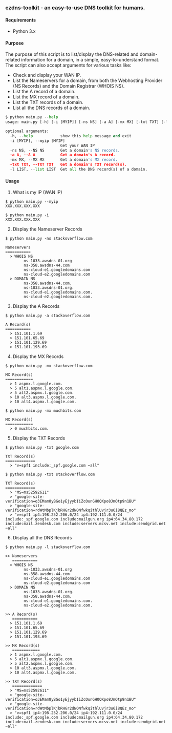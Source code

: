 ### ezdns-toolkit - an easy-to-use DNS toolkit for humans.

#### Requirements

- Python 3.x

#### Purpose

The purpose of this script is to list/display the DNS-related and domain-related information for a domain, in a simple, easy-to-understand format.  
The script can also accept arguments for various tasks like:


- Check and display your WAN IP.
- List the Nameservers for a domain, from both the Webhosting Provider (NS Records) and the Domain Registrar (WHOIS NS).
- List the A record of a domain.
- List the MX record of a domain.
- List the TXT records of a domain.
- List all the DNS records of a domain.

```python
$ python main.py --help
usage: main.py [-h] [-i [MYIP]] [-ns NS] [-a A] [-mx MX] [-txt TXT] [-l LIST]

optional arguments:
  -h, --help            show this help message and exit
  -i [MYIP], --myip [MYIP]
                        Get your WAN IP
  -ns NS, --NS NS       Get a domain's NS records.
  -a A, --A A           Get a domain's A record.
  -mx MX, --MX MX       Get a domain's MX record.
  -txt TXT, --TXT TXT   Get a domain's TXT record(s).
  -l LIST, --list LIST  Get all the DNS record(s) of a domain.
```

#### Usage

1. What is my IP (WAN IP)
```
$ python main.py --myip
XXX.XXX.XXX.XXX

$ python main.py -i
XXX.XXX.XXX.XXX
```

2. Display the Nameserver Records
```
$ python main.py -ns stackoverflow.com

Nameservers
===========
  > WHOIS NS
        ns-1033.awsdns-01.org
        ns-358.awsdns-44.com
        ns-cloud-e1.googledomains.com
        ns-cloud-e2.googledomains.com
  > DOMAIN NS
        ns-358.awsdns-44.com.
        ns-1033.awsdns-01.org.
        ns-cloud-e1.googledomains.com.
        ns-cloud-e2.googledomains.com.
```
  
3. Display the A Records
```
$ python main.py -a stackoverflow.com

A Record(s)
===========
  > 151.101.1.69
  > 151.101.65.69
  > 151.101.129.69
  > 151.101.193.69
```
  
4. Display the MX Records
```
$ python main.py -mx stackoverflow.com

MX Record(s)
============
  > 1 aspmx.l.google.com.
  > 5 alt1.aspmx.l.google.com.
  > 5 alt2.aspmx.l.google.com.
  > 10 alt3.aspmx.l.google.com.
  > 10 alt4.aspmx.l.google.com.
  
$ python main.py -mx muchbits.com

MX Record(s)
============
  > 0 muchbits.com.
```
  
5. Display the TXT Records
```
$ python main.py -txt google.com

TXT Record(s)
=============
  > "v=spf1 include:_spf.google.com ~all"

$ python main.py -txt stackoverflow.com

TXT Record(s)
=============
  > "MS=ms52592611"
  > "google-site-verification=o3EMam8yBGo1yEjyybIiZcOunGHOQKpo8JmOtp9n1BU"
  > "google-site-verification=rdWtMbplKjbRHGr2dNONfwkqithlUvjr3u6i8QEz_mo"
  > "v=spf1 ip4:198.252.206.0/24 ip4:192.111.0.0/24 include:_spf.google.com include:mailgun.org ip4:64.34.80.172 include:mail.zendesk.com include:servers.mcsv.net include:sendgrid.net ~all"
```
  
6. Display all the DNS Records
```
$ python main.py -l stackoverflow.com

>> Nameservers
   ===========
  > WHOIS NS
        ns-1033.awsdns-01.org
        ns-358.awsdns-44.com
        ns-cloud-e1.googledomains.com
        ns-cloud-e2.googledomains.com
  > DOMAIN NS
        ns-1033.awsdns-01.org.
        ns-358.awsdns-44.com.
        ns-cloud-e1.googledomains.com.
        ns-cloud-e2.googledomains.com.

>> A Record(s)
   ===========
  > 151.101.1.69
  > 151.101.65.69
  > 151.101.129.69
  > 151.101.193.69

>> MX Record(s)
   ============
  > 1 aspmx.l.google.com.
  > 5 alt1.aspmx.l.google.com.
  > 5 alt2.aspmx.l.google.com.
  > 10 alt3.aspmx.l.google.com.
  > 10 alt4.aspmx.l.google.com.

>> TXT Record(s)
   =============
  > "MS=ms52592611"
  > "google-site-verification=o3EMam8yBGo1yEjyybIiZcOunGHOQKpo8JmOtp9n1BU"
  > "google-site-verification=rdWtMbplKjbRHGr2dNONfwkqithlUvjr3u6i8QEz_mo"
  > "v=spf1 ip4:198.252.206.0/24 ip4:192.111.0.0/24 include:_spf.google.com include:mailgun.org ip4:64.34.80.172 include:mail.zendesk.com include:servers.mcsv.net include:sendgrid.net ~all"
```
